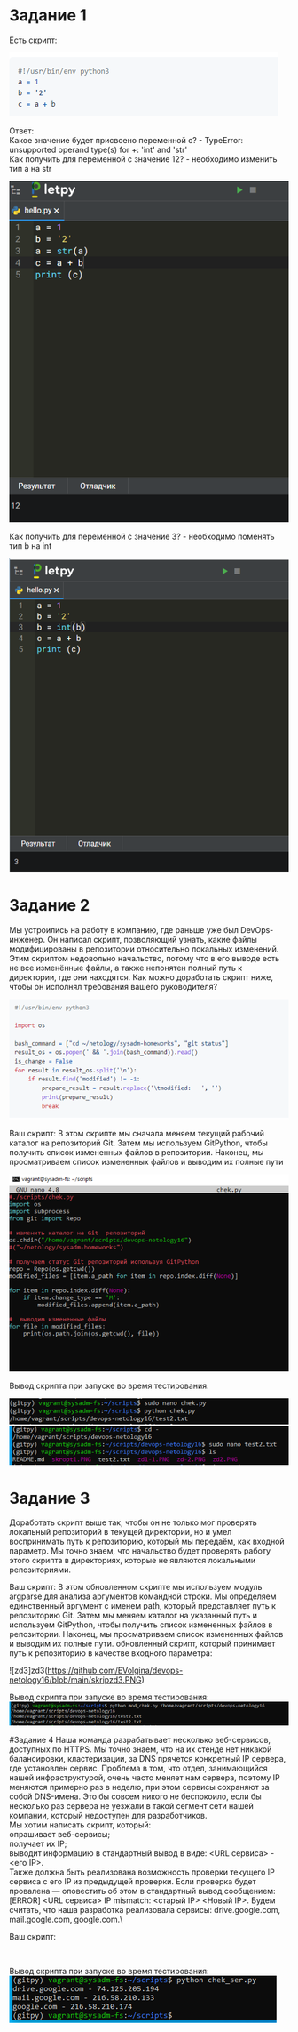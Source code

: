 # Задание 1
Есть скрипт:

![sript](https://github.com/EVolgina/devops-netology16/blob/main/skropt1.PNG)

Ответ:\
Какое значение будет присвоено переменной c? - TypeError: unsupported operand type(s) for +: 'int' and 'str'\
Как получить для переменной c значение 12? - необходимо изменить тип a на str

![dz1](https://github.com/EVolgina/devops-netology16/blob/main/zd1-1.PNG)

Как получить для переменной c значение 3? - необходимо поменять тип b на int

![dz1-2](https://github.com/EVolgina/devops-netology16/blob/main/zd-2.PNG)

# Задание 2
Мы устроились на работу в компанию, где раньше уже был DevOps-инженер. Он написал скрипт, позволяющий узнать, какие файлы модифицированы в репозитории относительно локальных изменений. Этим скриптом недовольно начальство, потому что в его выводе есть не все изменённые файлы, а также непонятен полный путь к директории, где они находятся.
Как можно доработать скрипт ниже, чтобы он исполнял требования вашего руководителя?

![zd2](https://github.com/EVolgina/devops-netology16/blob/main/zd2.PNG)

Ваш скрипт: В этом скрипте мы сначала меняем текущий рабочий каталог на репозиторий Git. Затем мы используем GitPython, чтобы получить список измененных файлов в репозитории. Наконец, мы просматриваем список измененных файлов и выводим их полные пути

![skr](https://github.com/EVolgina/devops-netology16/blob/main/zadane%202.PNG)

Вывод скрипта при запуске во время тестирования:

![vivod](https://github.com/EVolgina/devops-netology16/blob/main/rez2.PNG)
![viv2](https://github.com/EVolgina/devops-netology16/blob/main/rez2-1.PNG)


# Задание 3
Доработать скрипт выше так, чтобы он не только мог проверять локальный репозиторий в текущей директории, но и умел воспринимать путь к репозиторию, который мы передаём, как входной параметр. Мы точно знаем, что начальство будет проверять работу этого скрипта в директориях, которые не являются локальными репозиториями.

Ваш скрипт: В этом обновленном скрипте мы используем модуль argparse для анализа аргументов командной строки. Мы определяем единственный аргумент с именем path, который представляет путь к репозиторию Git. Затем мы меняем каталог на указанный путь и используем GitPython, чтобы получить список измененных файлов в репозитории. Наконец, мы просматриваем список измененных файлов и выводим их полные пути. обновленный скрипт, который принимает путь к репозиторию в качестве входного параметра:

![zd3]zd3(https://github.com/EVolgina/devops-netology16/blob/main/skripzd3.PNG)

Вывод скрипта при запуске во время тестирования:
![zd3vivod](https://github.com/EVolgina/devops-netology16/blob/main/zd3vivod.PNG)

#Задание 4
Наша команда разрабатывает несколько веб-сервисов, доступных по HTTPS. Мы точно знаем, что на их стенде нет никакой балансировки, кластеризации, за DNS прячется конкретный IP сервера, где установлен сервис.
Проблема в том, что отдел, занимающийся нашей инфраструктурой, очень часто меняет нам сервера, поэтому IP меняются примерно раз в неделю, при этом сервисы сохраняют за собой DNS-имена. Это бы совсем никого не беспокоило, если бы несколько раз сервера не уезжали в такой сегмент сети нашей компании, который недоступен для разработчиков.\
Мы хотим написать скрипт, который:\
опрашивает веб-сервисы;\
получает их IP;\
выводит информацию в стандартный вывод в виде: <URL сервиса> - <его IP>.\
Также должна быть реализована возможность проверки текущего IP сервиса c его IP из предыдущей проверки. Если проверка будет провалена — оповестить об этом в стандартный вывод сообщением: [ERROR] <URL сервиса> IP mismatch: <старый IP> <Новый IP>. Будем считать, что наша разработка реализовала сервисы: drive.google.com, mail.google.com, google.com.\

Ваш скрипт:

![]()

Вывод скрипта при запуске во время тестирования:
![zd4](https://github.com/EVolgina/devops-netology16/blob/main/zd4vivvod.PNG)
